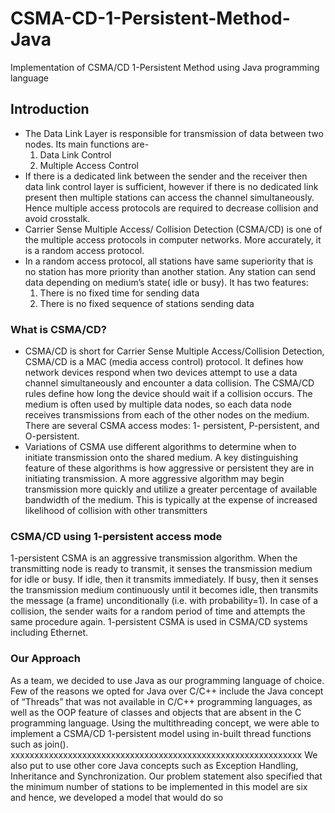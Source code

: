# CSMA-CD-1-Persistent-Method-Java
Implementation of CSMA/CD 1-Persistent Method using Java programming language

## Introduction 
* The Data Link Layer is responsible for transmission of data between two nodes. Its main functions are-	
  1. Data Link Control
  2. Multiple Access Control
* If there is a dedicated link between the sender and the receiver then data link control layer is sufficient, however if there is no dedicated link present then multiple stations can access the channel simultaneously. Hence multiple access protocols are required to decrease collision and avoid crosstalk.
* Carrier Sense Multiple Access/ Collision Detection (CSMA/CD) is one of the multiple access protocols in computer networks. More accurately, it is a random access protocol.
* In a random access protocol, all stations have same superiority that is no station has more priority than another station. Any station can send data depending on medium’s state( idle or busy). It has two features:	
  1. There is no fixed time for sending data
  2. There is no fixed sequence of stations sending data

### What is CSMA/CD? 
* CSMA/CD is short for Carrier Sense Multiple Access/Collision Detection, CSMA/CD is a MAC (media
access control) protocol. It defines how network devices respond when two devices attempt to use a data
channel simultaneously and encounter a data collision. The CSMA/CD rules define how long the device
should wait if a collision occurs. The medium is often used by multiple data nodes, so each data node receives
transmissions from each of the other nodes on the medium. There are several CSMA access modes: 1-
persistent, P-persistent, and O-persistent.
* Variations of CSMA use different algorithms to determine when to initiate transmission onto the shared
medium. A key distinguishing feature of these algorithms is how aggressive or persistent they are in initiating
transmission. A more aggressive algorithm may begin transmission more quickly and utilize a greater
percentage of available bandwidth of the medium. This is typically at the expense of increased likelihood of
collision with other transmitters

### CSMA/CD using 1-persistent access mode 
1-persistent CSMA is an aggressive transmission algorithm. When the transmitting node is ready to transmit,
it senses the transmission medium for idle or busy. If idle, then it transmits immediately. If busy, then it senses
the transmission medium continuously until it becomes idle, then transmits the message (a frame)
unconditionally (i.e. with probability=1). In case of a collision, the sender waits for a random period of time
and attempts the same procedure again. 1-persistent CSMA is used in CSMA/CD systems including Ethernet.

### Our Approach 
As a team, we decided to use Java as our programming language of choice. Few of the reasons we opted for
Java over C/C++ include the Java concept of “Threads” that was not available in C/C++ programming
languages, as well as the OOP feature of classes and objects that are absent in the C programming language.
Using the multithreading concept, we were able to implement a CSMA/CD 1-persistent model using in-built
thread functions such as join(). xxxxxxxxxxxxxxxxxxxxxxxxxxxxxxxxxxxxxxxxxxxxxxxxxxxxxxxxxxxxx
We also put to use other core Java concepts such as Exception Handling, Inheritance and Synchronization.
Our problem statement also specified that the minimum number of stations to be implemented in this model
are six and hence, we developed a model that would do so
